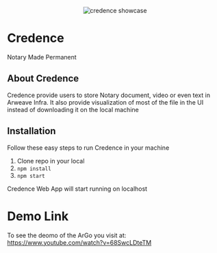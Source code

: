<p align="center">
	<img src="https://github.com/rekpero/Credence/blob/master/credence.png" alt="credence showcase">
</p>


# Credence

Notary Made Permanent
## About Credence

Credence provide users to store Notary document, video or even text in Arweave Infra. It also provide visualization of most of the file in the UI instead of downloading it on the local machine

## Installation
Follow these easy steps to run Credence in your machine

 1. Clone repo in your local
 2. ```npm install```
3. ```npm start```

Credence Web App will start running on localhost

# Demo Link
To see the deomo of the ArGo you visit at:
https://www.youtube.com/watch?v=68SwcLDteTM
